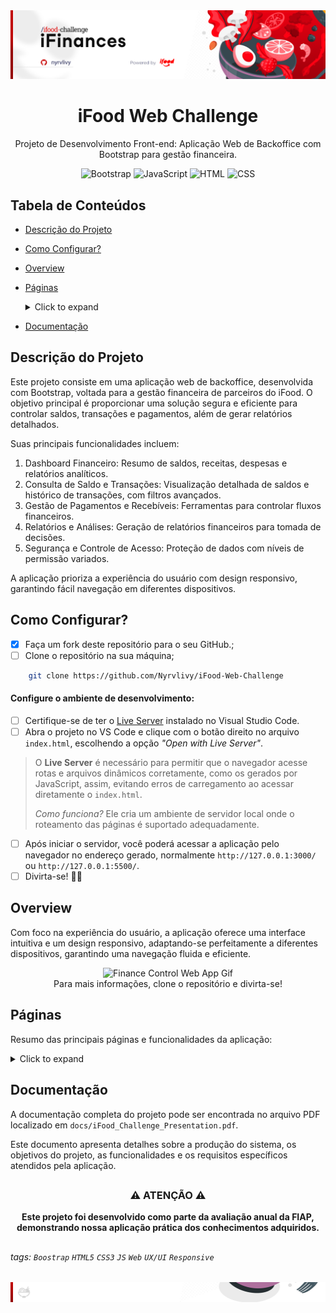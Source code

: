 <div align="center">
  <img alt="iFinances Web Banner" src=".github/assets/images/app-web-header.png">
</div>

<h1 align="center">iFood Web Challenge</h1>
<p align="center">Projeto de Desenvolvimento Front-end: Aplicação Web de Backoffice com Bootstrap para gestão financeira.</p>

<div align="center">

  ![Bootstrap](https://img.shields.io/badge/Bootstrap-5.3.0-7952B3?style=flat-square&logo=bootstrap&logoColor=white)
  ![JavaScript](https://img.shields.io/badge/JavaScript-ES6+-F7DF1E?style=flat-square&logo=javascript&logoColor=black)
  ![HTML](https://img.shields.io/badge/HTML5-E34F26?style=flat-square&logo=html5&logoColor=white)
  ![CSS](https://img.shields.io/badge/CSS3-1572B6?style=flat-square&logo=css3&logoColor=white)

</div>

##

## Tabela de Conteúdos

* [Descrição do Projeto](#descrição-do-projeto)
* [Como Configurar?](#como-configurar)
* [Overview](#overview)
* [Páginas](#páginas)
    <details>
    <summary>Click to expand</summary>

  - [Dashboard](#dashboard)
  - [Repasses](#repasses)
  - [Repasses por Período](#repasses-por-período)
  - [Lançamentos](#lançamentos)
  - [Lançamentos do Repasse](#lançamentos-do-repasse)
  - [Desempenho](#desempenho)
  - [Saúde Operacional](#saúde-operacional)
  - [Metas e Projeções](#metas-e-projeções)
  - [Modals](#modals)
      - Modal de Notificações
      - Modal de Permissões
      - Modal Sobre
  - [Navbar e Sidebar](#navbar-e-sidebar)

  </details>
  
* [Documentação](#documentação)

##

## Descrição do Projeto

Este projeto consiste em uma aplicação web de backoffice, desenvolvida com Bootstrap, voltada para a gestão financeira de parceiros do iFood. O objetivo principal é proporcionar uma solução segura e eficiente para controlar saldos, transações e pagamentos, além de gerar relatórios detalhados. 

Suas principais funcionalidades incluem:

1. Dashboard Financeiro: Resumo de saldos, receitas, despesas e relatórios analíticos.
2. Consulta de Saldo e Transações: Visualização detalhada de saldos e histórico de transações, com filtros avançados.
3. Gestão de Pagamentos e Recebíveis: Ferramentas para controlar fluxos financeiros.
4. Relatórios e Análises: Geração de relatórios financeiros para tomada de decisões.
5. Segurança e Controle de Acesso: Proteção de dados com níveis de permissão variados.

A aplicação prioriza a experiência do usuário com design responsivo, garantindo fácil navegação em diferentes dispositivos.

##

## Como Configurar?

- [x] Faça um fork deste repositório para o seu GitHub.;
- [ ] Clone o repositório na sua máquina;

```bash
    git clone https://github.com/Nyrvlivy/iFood-Web-Challenge
```

#### Configure o ambiente de desenvolvimento:

- [ ] Certifique-se de ter o [Live Server](https://marketplace.visualstudio.com/items?itemName=ritwickdey.LiveServer) instalado no Visual Studio Code.
- [ ] Abra o projeto no VS Code e clique com o botão direito no arquivo `index.html`, escolhendo a opção _"Open with Live Server"_.

> O **Live Server** é necessário para permitir que o navegador acesse rotas e arquivos dinâmicos corretamente, como os gerados por JavaScript, assim, evitando erros de carregamento ao acessar diretamente o `index.html`. 
> 
> _Como funciona?_ Ele cria um ambiente de servidor local onde o roteamento das páginas é suportado adequadamente.

- [ ] Após iniciar o servidor, você poderá acessar a aplicação pelo navegador no endereço gerado, normalmente `http://127.0.0.1:3000/` ou `http://127.0.0.1:5500/`.
- [ ] Divirta-se! 🎊👏

##

## Overview

Com foco na experiência do usuário, a aplicação oferece uma interface intuitiva e um design responsivo, adaptando-se perfeitamente a diferentes dispositivos, garantindo uma navegação fluida e eficiente.

<div align="center">
  <img alt="Finance Control Web App Gif" src=".github/assets/gif/ifinances-overview.gif">
  <br>
  Para mais informações, clone o repositório e divirta-se!
</div>

##

## Páginas

Resumo das principais páginas e funcionalidades da aplicação:

<details>
<summary>Click to expand</summary>

### Dashboard
    Aqui encontramos uma visão geral do saldo, receitas, despesas e indicadores financeiros do negócio.

<div align="center">
  <img alt="" src=".github/assets/images/pages/dashboard.png">
  <br>
</div>

### Repasses
    Exibe informações detalhadas sobre repasses financeiros, como datas, valores e status dos pagamentos.

<div align="center">
  <img alt="" src=".github/assets/images/pages/repasses.png">
  <br>
</div>

### Repasses por Período
    Permite a visualização e filtragem dos repasses dentro de um intervalo de tempo específico.

<div align="center">
  <img alt="" src=".github/assets/images/pages/repasses-periodo.png">
  <br>
</div>

### Lançamentos
    Lista todos os lançamentos financeiros, permitindo o acompanhamento das movimentações no sistema.

<div align="center">
  <img alt="" src=".github/assets/images/pages/lancamentos.png">
  <br>
</div>

### Lançamentos do Repasse
    Detalha as entradas e saídas relacionadas a cada repasse efetuado, com opções de filtragem.

<div align="center">
  <img alt="" src=".github/assets/images/pages/lancamentos-repasse.png">
  <br>
</div>

### Desempenho
    Mostra métricas de desempenho do negócio, como vendas e metas atingidas, com análises periódicas.

<div align="center">
  <img alt="" src=".github/assets/images/pages/desempenho.png">
  <br>
</div>

### Saúde Operacional
    Exibe indicadores sobre a eficiência operacional, incluindo dados de cancelamentos e problemas de pedidos.

<div align="center">
  <img alt="" src=".github/assets/images/pages/saude-operacional.png">
  <br>
</div>

### Metas e Projeções
    Acompanha o progresso das metas financeiras e faz projeções de desempenho com base nos dados históricos.

<div align="center">
  <img alt="" src=".github/assets/images/pages/metas-projecoes.png">
  <br>
</div>

### Modals
    Aqui estão as modais utilizadas para configurações e notificações do sistema.

### - Modal de Notificações
    Mostra as notificações do sistema, como atualizações de transações e alertas financeiros.

<div align="center">
  <img alt="" src=".github/assets/images/pages/notificacoes-modal.png">
  <br>
</div>

### - Modal de Permissões
    Gerencia as permissões dos usuários, controlando o acesso a diferentes áreas do sistema.

<div align="center">
  <img alt="" src=".github/assets/images/pages/permissoes-modal.png">
  <br>
</div>

### - Modal Sobre
    Exibe informações sobre o sistema, como versão e detalhes do desenvolvedor.

<div align="center">
  <img alt="" src=".github/assets/images/pages/sobre-modal.png">
  <br>
</div>

### Navbar e Sidebar
    Navegação intuitiva com barra de navegação superior e menu lateral, facilitando o acesso às funcionalidades.


<div align="center">
  <img alt="" src=".github/assets/images/pages/navbar-sidebar-modal.png">
  <br>
</div>

  </details>

##

## Documentação

A documentação completa do projeto pode ser encontrada no arquivo PDF localizado em `docs/iFood_Challenge_Presentation.pdf`. 

Este documento apresenta detalhes sobre a produção do sistema, os objetivos do projeto, as funcionalidades e os requisitos específicos atendidos pela aplicação.

##
<div align="center">

### ⚠️ ATENÇÃO ⚠️

**Este projeto foi desenvolvido como parte da avaliação anual da FIAP, demonstrando nossa aplicação prática dos conhecimentos adquiridos.**

</div>

##

###### tags: `Boostrap` `HTML5` `CSS3` `JS` `Web` `UX/UI` `Responsive`

<div align="center">
  <img alt="GitHub Header Banner" src=".github/assets/images/app-web-footer.png">
</div>
